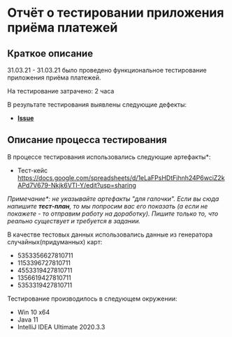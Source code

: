 # Отчёт о тестировании приложения приёма платежей

## Краткое описание

31.03.21 - 31.03.21 было проведено функциональное тестирование приложения приёма платежей.

На тестирование затрачено: 2 часа

В результате тестирования выявлены следующие дефекты:
* **[Issue](https://github.com/axelbros/javatest1/issues/1)**


## Описание процесса тестирования

В процессе тестирования использовались следующие артефакты*:
* Тест-кейс https://docs.google.com/spreadsheets/d/1eLaFPsHDtFjhnh24P6wciZ2kAPd7V679-Nkjk6VTI-Y/edit?usp=sharing


*Примечание\*: не указывайте артефакты "для галочки". Если вы сюда напишите **тест-план**, то мы попросим вас его показать (а если не покажете - то отправим работу на доработку). Пишите только то, что реально существует и требуется в задании.*

В качестве тестовых данных использовались данные из генератора случайных(придуманных) карт:
* 5353356627810711
* 1153396727810711
* 4553319427810711
* 1356619427810711
* 5353319427810711

Тестирование производилось в следующем окружении:
* Win 10 x64
* Java 11
* IntelliJ IDEA Ultimate 2020.3.3